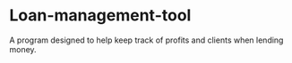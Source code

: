 # Loan-management-tool
A program designed to help keep track of profits and clients when lending money.

